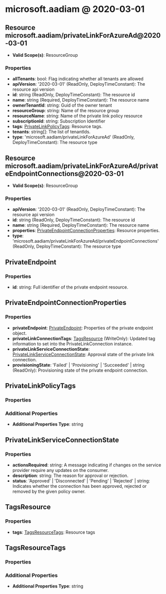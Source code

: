 # microsoft.aadiam @ 2020-03-01

## Resource microsoft.aadiam/privateLinkForAzureAd@2020-03-01
* **Valid Scope(s)**: ResourceGroup
### Properties
* **allTenants**: bool: Flag indicating whether all tenants are allowed
* **apiVersion**: '2020-03-01' (ReadOnly, DeployTimeConstant): The resource api version
* **id**: string (ReadOnly, DeployTimeConstant): The resource id
* **name**: string (Required, DeployTimeConstant): The resource name
* **ownerTenantId**: string: Guid of the owner tenant
* **resourceGroup**: string: Name of the resource group
* **resourceName**: string: Name of the private link policy resource
* **subscriptionId**: string: Subscription Identifier
* **tags**: [PrivateLinkPolicyTags](#privatelinkpolicytags): Resource tags.
* **tenants**: string[]: The list of tenantIds.
* **type**: 'microsoft.aadiam/privateLinkForAzureAd' (ReadOnly, DeployTimeConstant): The resource type

## Resource microsoft.aadiam/privateLinkForAzureAd/privateEndpointConnections@2020-03-01
* **Valid Scope(s)**: ResourceGroup
### Properties
* **apiVersion**: '2020-03-01' (ReadOnly, DeployTimeConstant): The resource api version
* **id**: string (ReadOnly, DeployTimeConstant): The resource id
* **name**: string (Required, DeployTimeConstant): The resource name
* **properties**: [PrivateEndpointConnectionProperties](#privateendpointconnectionproperties): Resource properties.
* **type**: 'microsoft.aadiam/privateLinkForAzureAd/privateEndpointConnections' (ReadOnly, DeployTimeConstant): The resource type

## PrivateEndpoint
### Properties
* **id**: string: Full identifier of the private endpoint resource.

## PrivateEndpointConnectionProperties
### Properties
* **privateEndpoint**: [PrivateEndpoint](#privateendpoint): Properties of the private endpoint object.
* **privateLinkConnectionTags**: [TagsResource](#tagsresource) (WriteOnly): Updated tag information to set into the PrivateLinkConnection instance.
* **privateLinkServiceConnectionState**: [PrivateLinkServiceConnectionState](#privatelinkserviceconnectionstate): Approval state of the private link connection.
* **provisioningState**: 'Failed' | 'Provisioning' | 'Succeeded' | string (ReadOnly): Provisioning state of the private endpoint connection.

## PrivateLinkPolicyTags
### Properties
### Additional Properties
* **Additional Properties Type**: string

## PrivateLinkServiceConnectionState
### Properties
* **actionsRequired**: string: A message indicating if changes on the service provider require any updates on the consumer.
* **description**: string: The reason for approval or rejection.
* **status**: 'Approved' | 'Disconnected' | 'Pending' | 'Rejected' | string: Indicates whether the connection has been approved, rejected or removed by the given policy owner.

## TagsResource
### Properties
* **tags**: [TagsResourceTags](#tagsresourcetags): Resource tags

## TagsResourceTags
### Properties
### Additional Properties
* **Additional Properties Type**: string

